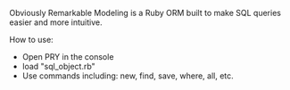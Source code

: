 Obviously Remarkable Modeling is a Ruby ORM built to make SQL queries easier and more intuitive.

How to use:

- Open PRY in the console
- load "sql_object.rb"
- Use commands including: new, find, save, where, all, etc.
